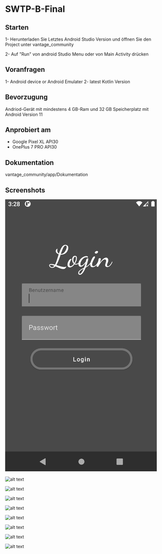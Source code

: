 # SWTP-B-Final


## Starten
1- Herunterladen Sie Letztes Android Studio Version und öffnen Sie den Project unter 
vantage_community

2- Auf "Run" von android Studio Menu oder von Main Activity drücken

## Voranfragen
1- Android device or Android Emulater
2- latest Kotlin Version 

## Bevorzugung
Andriod-Gerät mit mindestens 4 GB-Ram und 
32 GB Speicherplatz mit Android Version 11

## Anprobiert am
* Google Pixel XL API30
* OnePlus 7 PRO API30


## Dokumentation
vantage_community/app/Dokumentation

## Screenshots

![alt text](https://github.com/omarali1010/vantage-garage-community/blob/main/login.jpeg)

![alt text](https://github.com/omarali1010/clothes-design-android/blob/main/fahrzeug.jpeg)

![alt text](https://github.com/omarali1010/clothes-design-android/blob/main/lager.jpeg)

![alt text](https://github.com/omarali1010/clothes-design-android/blob/main/details.jpeg)


![alt text](https://github.com/omarali1010/clothes-design-android/blob/main/addlager.jpeg)

![alt text](https://github.com/omarali1010/clothes-design-android/blob/main/searchforlager.jpeg)

![alt text](https://github.com/omarali1010/clothes-design-android/blob/main/servicebuchen.jpeg)

![alt text](https://github.com/omarali1010/clothes-design-android/blob/main/postfach.jpeg)

![alt text](https://github.com/omarali1010/clothes-design-android/blob/main/search.jpeg)

